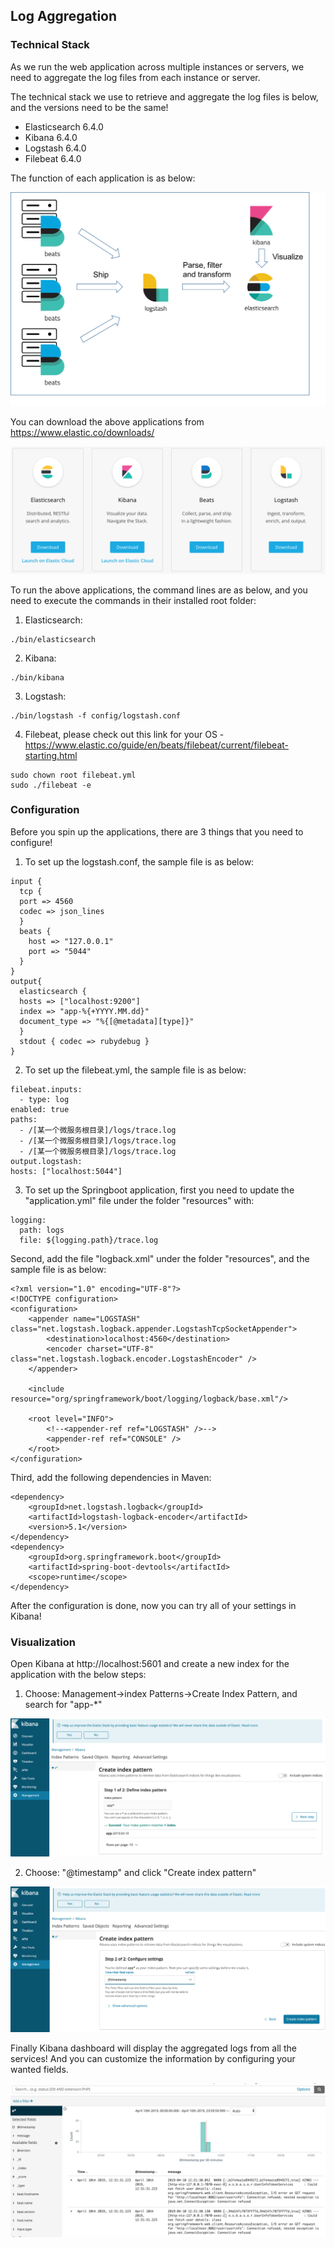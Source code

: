 ## Log Aggregation

### Technical Stack

As we run the web application across multiple instances or servers, we need to aggregate the log files from each instance or server.

The technical stack we use to retrieve and aggregate the log files is below, and the versions need to be the same!

* Elasticsearch 6.4.0
* Kibana 6.4.0
* Logstash 6.4.0
* Filebeat 6.4.0

The function of each application is as below:

![ELK_architecture](./ELK_architecture.png)

You can download the above applications from https://www.elastic.co/downloads/

![download](./download.png)

To run the above applications, the command lines are as below, and you need to execute the commands in their installed root folder:

1. Elasticsearch:

```
./bin/elasticsearch
```

2. Kibana:

```
./bin/kibana
```

3. Logstash:

```
./bin/logstash -f config/logstash.conf
```

4. Filebeat, please check out this link for your OS - https://www.elastic.co/guide/en/beats/filebeat/current/filebeat-starting.html

```
sudo chown root filebeat.yml
sudo ./filebeat -e
```

### Configuration

Before you spin up the applications, there are 3 things that you need to configure!

1. To set up the logstash.conf, the sample file is as below:

```
input {
  tcp {
  port => 4560
  codec => json_lines
  }
  beats {
    host => "127.0.0.1"
    port => "5044"
  }
}
output{
  elasticsearch {
  hosts => ["localhost:9200"]
  index => "app-%{+YYYY.MM.dd}"
  document_type => "%{[@metadata][type]}"
  }
  stdout { codec => rubydebug }
}
```

2. To set up the filebeat.yml, the sample file is as below:

```
filebeat.inputs:
  - type: log
enabled: true
paths:
  - /[某一个微服务根目录]/logs/trace.log
  - /[某一个微服务根目录]/logs/trace.log
  - /[某一个微服务根目录]/logs/trace.log
output.logstash:
hosts: ["localhost:5044"]
```

3. To set up the Springboot application, first you need to update the "application.yml" file under the folder "resources" with:

```
logging:
  path: logs
  file: ${logging.path}/trace.log
```

Second, add the file "logback.xml" under the folder "resources", and the sample file is as below:

```
<?xml version="1.0" encoding="UTF-8"?>
<!DOCTYPE configuration>
<configuration>
    <appender name="LOGSTASH" class="net.logstash.logback.appender.LogstashTcpSocketAppender">
        <destination>localhost:4560</destination>
        <encoder charset="UTF-8" class="net.logstash.logback.encoder.LogstashEncoder" />
    </appender>

    <include resource="org/springframework/boot/logging/logback/base.xml"/>

    <root level="INFO">
        <!--<appender-ref ref="LOGSTASH" />-->
        <appender-ref ref="CONSOLE" />
    </root>
</configuration>
```

Third, add the following dependencies in Maven:

```
<dependency>
    <groupId>net.logstash.logback</groupId>
    <artifactId>logstash-logback-encoder</artifactId>
    <version>5.1</version>
</dependency>
<dependency>
    <groupId>org.springframework.boot</groupId>
    <artifactId>spring-boot-devtools</artifactId>
    <scope>runtime</scope>
</dependency>
```

After the configuration is done, now you can try all of your settings in Kibana!

### Visualization

Open Kibana at http://localhost:5601 and create a new index for the application with the below steps:

1. Choose: Management->index Patterns->Create Index Pattern, and search for "app-*"

![kibana-1](./kibana-1.png)

2. Choose: "@timestamp" and click "Create index pattern"

![kibana-2](./kibana-2.png)

Finally Kibana dashboard will display the aggregated logs from all the services! And you can customize the information by configuring your wanted fields.

![kibana-all](./kibana-all.png)

